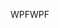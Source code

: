 <span data-ttu-id="835f8-101">WPF</span><span class="sxs-lookup"><span data-stu-id="835f8-101">WPF</span></span>